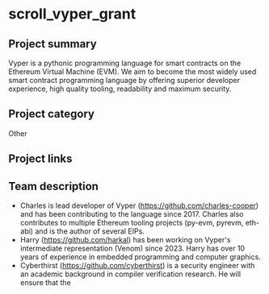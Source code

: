 # scroll_vyper_grant


## Project summary

Vyper is a pythonic programming language for smart contracts on the Ethereum Virtual Machine (EVM). We aim to become the most widely used smart contract programming language by offering superior developer experience, high quality tooling,  readability and maximum security.

## Project category

Other

## Project links



## Team description

- Charles is lead developer of Vyper (https://github.com/charles-cooper) and has been contributing to the language since 2017. Charles also contributes to multiple Ethereum tooling projects (py-evm, pyrevm, eth-abi) and is the author of several EIPs.
- Harry (https://github.com/harkal) has been working on Vyper's intermediate representation (Venom) since 2023. Harry has over 10 years of experience in embedded programming and computer graphics.
- Cyberthirst (https://github.com/cyberthirst) is a security engineer with an academic background in compiler verification research. He will ensure that the 
